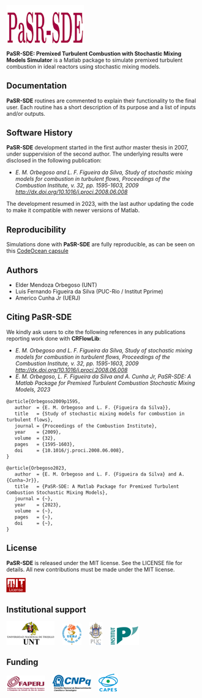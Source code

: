 <img src="logo/PaSR-SDE.png" width="40%">

**PaSR-SDE: Premixed Turbulent Combustion with Stochastic Mixing Models Simulator** is a Matlab package to simulate premixed turbulent combustion in ideal reactors using stochastic mixing models.

## Documentation

**PaSR-SDE** routines are commented to explain their functionality to the final user. Each routine has a short description of its purpose and a list of inputs and/or outputs.

## Software History

**PaSR-SDE** development started in the first author master thesis in 2007, under suppervision of the second author. The underlying results were disclosed in the following publication:
- *E. M. Orbegoso and L. F. Figueira da Silva, Study of stochastic mixing models for combustion in turbulent flows, Proceedings of the Combustion Institute, v. 32, pp. 1595-1603, 2009 http://dx.doi.org/10.1016/j.proci.2008.06.008*

The development resumed in 2023, with the last author updating the code to make it compatible with newer versions of Matlab.

## Reproducibility

Simulations done with **PaSR-SDE** are fully reproducible, as can be seen on this <a href="https://codeocean.com/capsule/0776751/tree" target="_blank">CodeOcean capsule</a>

## Authors
- Elder Mendoza Orbegoso (UNT)
- Luis Fernando Figueira da Silva (PUC-Rio / Institut Pprime)
- Americo Cunha Jr (UERJ)

## Citing PaSR-SDE

We kindly ask users to cite the following references in any publications reporting work done with **CRFlowLib**:
- *E. M. Orbegoso and L. F. Figueira da Silva, Study of stochastic mixing models for combustion in turbulent flows, Proceedings of the Combustion Institute, v. 32, pp. 1595-1603, 2009 http://dx.doi.org/10.1016/j.proci.2008.06.008*
- *E. M. Orbegoso, L. F. Figueira da Silva and A. Cunha Jr, PaSR-SDE: A Matlab Package for Premixed Turbulent Combustion Stochastic Mixing Models, 2023*

```
@article{Orbegoso2009p1595,
   author  = {E. M. Orbegoso and L. F. {Figueira da Silva}},
   title   = {Study of stochastic mixing models for combustion in turbulent flows},
   journal = {Proceedings of the Combustion Institute},
   year    = {2009},
   volume  = {32},
   pages   = {1595-1603},
   doi     = {10.1016/j.proci.2008.06.008},
}
```

```
@article{Orbegoso2023,
   author  = {E. M. Orbegoso and L. F. {Figueira da Silva} and A. {Cunha~Jr}},
   title   = {PaSR-SDE: A Matlab Package for Premixed Turbulent Combustion Stochastic Mixing Models},
   journal = {~},
   year    = {2023},
   volume  = {~},
   pages   = {~},
   doi     = {~},
}
```

## License

**PaSR-SDE** is released under the MIT license. See the LICENSE file for details. All new contributions must be made under the MIT license.

<img src="logo/mit_license_red.png" width="10%"> 

## Institutional support

<img src="logo/logo_unt_color.png" width="25%"> &nbsp; &nbsp; <img src="logo/logo_uerj_color.jpeg" width="10%"> &nbsp; &nbsp; <img src="logo/logo_pucrio_color.jpg" width="07%"> &nbsp; &nbsp; <img src="logo/logo_pprime_color.jpeg" width="15%">

## Funding

<img src="logo/faperj.jpg" width="20%"> &nbsp; &nbsp; <img src="logo/cnpq.png" width="20%"> &nbsp; &nbsp; <img src="logo/capes.png" width="10%">
